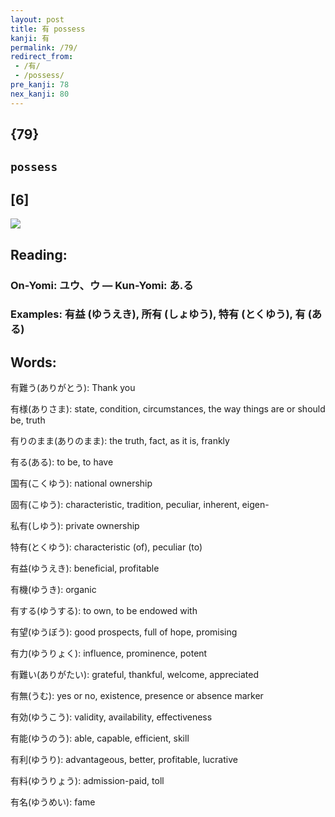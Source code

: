 ```yaml
---
layout: post
title: 有 possess
kanji: 有
permalink: /79/
redirect_from:
 - /有/
 - /possess/
pre_kanji: 78
nex_kanji: 80
---
```


## {79}

## `possess`

## [6]

<div class="stroke"><img src="E69C89.png" /></div>

## Reading:

### On-Yomi: ユウ、ウ &mdash; Kun-Yomi: あ.る

### Examples: 有益 (ゆうえき), 所有 (しょゆう), 特有 (とくゆう), 有 (ある)

## Words:

有難う(ありがとう): Thank you

有様(ありさま): state, condition, circumstances, the way things are or should be, truth

有りのまま(ありのまま): the truth, fact, as it is, frankly

有る(ある): to be, to have

国有(こくゆう): national ownership

固有(こゆう): characteristic, tradition, peculiar, inherent, eigen-

私有(しゆう): private ownership

特有(とくゆう): characteristic (of), peculiar (to)

有益(ゆうえき): beneficial, profitable

有機(ゆうき): organic

有する(ゆうする): to own, to be endowed with

有望(ゆうぼう): good prospects, full of hope, promising

有力(ゆうりょく): influence, prominence, potent

有難い(ありがたい): grateful, thankful, welcome, appreciated

有無(うむ): yes or no, existence, presence or absence marker

有効(ゆうこう): validity, availability, effectiveness

有能(ゆうのう): able, capable, efficient, skill

有利(ゆうり): advantageous, better, profitable, lucrative

有料(ゆうりょう): admission-paid, toll

有名(ゆうめい): fame
